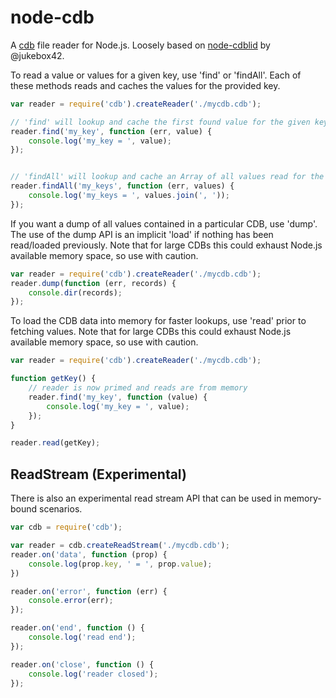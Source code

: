 node-cdb
========

A [cdb](http://cr.yp.to/cdb.html) file reader for Node.js. Loosely based on [node-cdblid](https://github.com/jukebox42/node-cdblib)
by @jukebox42.



To read a value or values for a given key, use 'find' or 'findAll'. Each of these methods reads and caches the values
for the provided key.

```javascript
var reader = require('cdb').createReader('./mycdb.cdb');

// 'find' will lookup and cache the first found value for the given key.
reader.find('my_key', function (err, value) {
    console.log('my_key = ', value);
});


// 'findAll' will lookup and cache an Array of all values read for the given key.
reader.findAll('my_keys', function (err, values) {
    console.log('my_keys = ', values.join(', '));
});

```


If you want a dump of all values contained in a particular CDB, use 'dump'. The use of the dump API is an implicit 'load'
if nothing has been read/loaded previously. Note that for large CDBs this could exhaust Node.js available memory space,
so use with caution.

```javascript
var reader = require('cdb').createReader('./mycdb.cdb');
reader.dump(function (err, records) {
    console.dir(records);
});
```


To load the CDB data into memory for faster lookups, use 'read' prior to fetching values. Note that for large CDBs this
could exhaust Node.js available memory space, so use with caution.

```javascript
var reader = require('cdb').createReader('./mycdb.cdb');

function getKey() {
    // reader is now primed and reads are from memory
    reader.find('my_key', function (value) {
        console.log('my_key = ', value);
    });
}

reader.read(getKey);
```

## ReadStream (Experimental)

There is also an experimental read stream API that can be used in memory-bound scenarios.
```javascript
var cdb = require('cdb');

var reader = cdb.createReadStream('./mycdb.cdb');
reader.on('data', function (prop) {
    console.log(prop.key, ' = ', prop.value);
})

reader.on('error', function (err) {
    console.error(err);
});

reader.on('end', function () {
    console.log('read end');
});

reader.on('close', function () {
    console.log('reader closed');
});
```
